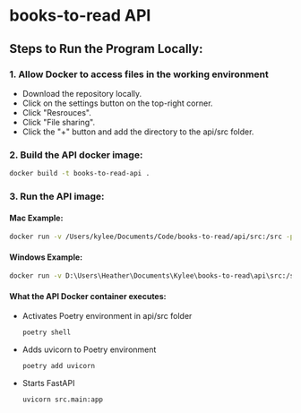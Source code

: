 # books-to-read API

## Steps to Run the Program Locally:

### 1. Allow Docker to access files in the working environment

- Download the repository locally.
- Click on the settings button on the top-right corner.
- Click "Resrouces".
- Click "File sharing".
- Click the "+" button and add the directory to the api/src folder.

### 2. Build the API docker image:

```bash
docker build -t books-to-read-api .
```

### 3. Run the API image:

#### Mac Example:

```bash
docker run -v /Users/kylee/Documents/Code/books-to-read/api/src:/src -p 8000:8000 books-to-read-api
```

#### Windows Example:

```bash
docker run -v D:\Users\Heather\Documents\Kylee\books-to-read\api\src:/src -p 8000:8000 books-to-read-api
```

#### What the API Docker container executes:

- Activates Poetry environment in api/src folder

  ```bash
  poetry shell
  ```

- Adds uvicorn to Poetry environment

  ```bash
  poetry add uvicorn
  ```

- Starts FastAPI

  ```bash
  uvicorn src.main:app
  ```
